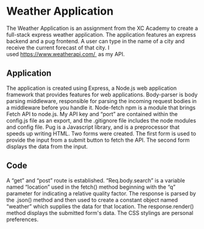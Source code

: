 #  Weather Application

The Weather Application is an assignment from the XC Academy to create a full-stack express weather application. The application features an express backend and a pug frontend. A user can type in the name of a city and receive the current forecast of that city. I used https://www.weatherapi.com/  as my API.
## Application
The application is created using Express, a Node.js web application framework that provides features for web applications.  Body-parser is body parsing middleware, responsible for parsing the incoming request bodies in a middleware before you handle it. Node-fetch npm is a module that brings Fetch API to node.js. My API key and “port” are contained within the config.js file as an export, and the .gitignore file includes the node modules and config file. Pug is a Javascript library, and is a preprocessor that speeds up writing HTML. Two forms were created. The first form is used to provide the input from a submit button to fetch the API.  The second form displays the data from the input.
## Code
A “get” and “post” route is established. “Req.body.search” is a variable named “location” used in the fetch() method beginning with the “q” parameter for indicating a relative quality factor.  The response is parsed by the .json() method and then used to create a constant object named “weather” which supplies the data for that location. The response.render() method displays the submitted form's data.  The CSS stylings are personal preferences.
